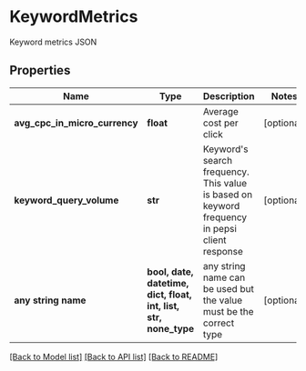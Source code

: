 # KeywordMetrics

Keyword metrics JSON

## Properties
Name | Type | Description | Notes
------------ | ------------- | ------------- | -------------
**avg_cpc_in_micro_currency** | **float** | Average cost per click | [optional] 
**keyword_query_volume** | **str** | Keyword&#39;s search frequency. This value is based on keyword frequency in pepsi client response | [optional] 
**any string name** | **bool, date, datetime, dict, float, int, list, str, none_type** | any string name can be used but the value must be the correct type | [optional]

[[Back to Model list]](../README.md#documentation-for-models) [[Back to API list]](../README.md#documentation-for-api-endpoints) [[Back to README]](../README.md)


